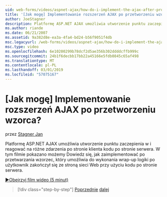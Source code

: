 ```yaml
---
uid: web-forms/videos/aspnet-ajax/how-do-i-implement-the-ajax-after-processing-pattern
title: '[Jak mogę] Implementowanie rozszerzeń AJAX po przetworzeniu wzorca? | Microsoft Docs'
author: JoeStagner
description: Platformę ASP.NET AJAX umożliwia utworzenie punktu zaczepienia w i reagować na różne zdarzenia po stronie klienta kodu po stronie serwera. W tym filmie pokazano możemy Dowiedz się, jak zaimplementować Aft...
ms.author: riande
ms.date: 06/21/2007
ms.assetid: 9a382d8e-ea3a-4fa4-bd24-b56f9051f4db
msc.legacyurl: /web-forms/videos/aspnet-ajax/how-do-i-implement-the-ajax-after-processing-pattern
msc.type: video
ms.openlocfilehash: 6e10200299b78dcf2d5ae356b302ddddcffb999c
ms.sourcegitcommit: 24b1f6decbb17bb22a45166e5fdb0845c65af498
ms.translationtype: MT
ms.contentlocale: pl-PL
ms.lasthandoff: 03/01/2019
ms.locfileid: "57075167"
---
```

<a name="how-do-i-implement-the-ajax-after-processing-pattern"></a>[Jak mogę] Implementowanie rozszerzeń AJAX po przetworzeniu wzorca?
====================
przez [Stagner Jan](https://github.com/JoeStagner)

Platformę ASP.NET AJAX umożliwia utworzenie punktu zaczepienia w i reagować na różne zdarzenia po stronie klienta kodu po stronie serwera. W tym filmie pokazano możemy Dowiedz się, jak zaimplementować po przetwarzania wzorzec, który umożliwia do wykonania wrap-up logiki po użytkownik zakończył się ze stroną sieci Web przy użyciu kodu po stronie serwera.

[&#9654;Obejrzyj film wideo (5 minut)](https://channel9.msdn.com/Blogs/ASP-NET-Site-Videos/how-do-i-implement-the-ajax-after-processing-pattern)

> [!div class="step-by-step"]
> [Poprzednie](how-do-i-use-the-aspnet-ajax-history-control.md)
> [dalej](how-do-i-update-multiple-regions-of-a-page-with-aspnet-ajax.md)
